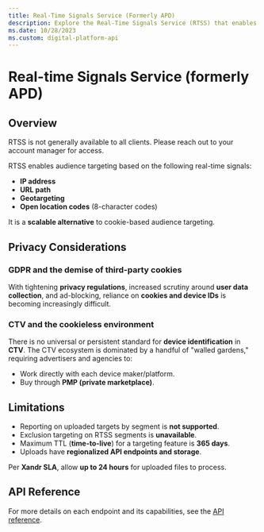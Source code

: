 ```yaml
---
title: Real-Time Signals Service (Formerly APD)
description: Explore the Real-Time Signals Service (RTSS) that enables segment creation and targeting based on real-time signals.
ms.date: 10/28/2023
ms.custom: digital-platform-api
---
```


# Real-time Signals Service (formerly APD)

## Overview  

RTSS is not generally available to all clients. Please reach out to your account manager for access.  

RTSS enables audience targeting based on the following real-time signals:  

- **IP address**  
- **URL path**  
- **Geotargeting**  
- **Open location codes** (8-character codes)  

It is a **scalable alternative** to cookie-based audience targeting.  

## Privacy Considerations  

### GDPR and the demise of third-party cookies

With tightening **privacy regulations**, increased scrutiny around **user data collection**, and ad-blocking, reliance on **cookies and device IDs** is becoming increasingly difficult.  

### CTV and the cookieless environment  

There is no universal or persistent standard for **device identification** in **CTV**. The CTV ecosystem is dominated by a handful of "walled gardens," requiring advertisers and agencies to:  

- Work directly with each device maker/platform.  
- Buy through **PMP (private marketplace)**.  

## Limitations  

- Reporting on uploaded targets by segment is **not supported**.  
- Exclusion targeting on RTSS segments is **unavailable**.  
- Maximum TTL (**time-to-live**) for a targeting feature is **365 days**.  
- Uploads have **regionalized API endpoints and storage**.  

Per **Xandr SLA**, allow **up to 24 hours** for uploaded files to process.  

## API Reference  

For more details on each endpoint and its capabilities, see the [API reference](real-time-signals-service-api-reference.md).
